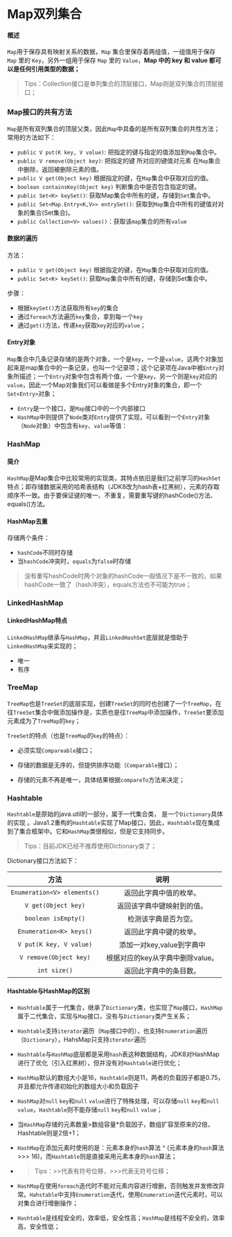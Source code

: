 # Map双列集合

#### 概述

`Map`用于保存具有映射关系的数据，`Map` 集合里保存着两组值，一组值用于保存 `Map` 里的 `Key`，另外一组用于保存 `Map` 里的 `Value`，**Map 中的 key 和 value 都可以是任何引用类型的数据；**

> Tips：Collection接口是单列集合的顶层接口，Map则是双列集合的顶层接口；

### Map接口的共有方法

`Map`是所有双列集合的顶层父类，因此`Map`中具备的是所有双列集合的共性方法；常用的方法如下：

- `public V put(K key, V value)`: 把指定的键与指定的值添加到`Map`集合中。
- `public V remove(Object key)`: 把指定的键 所对应的键值对元素 在`Map`集合中删除，返回被删除元素的值。
- `public V get(Object key)` 根据指定的键，在`Map`集合中获取对应的值。
- `boolean containsKey(Object key)` 判断集合中是否包含指定的键。
- `public Set<K> keySet()`: 获取Map集合中所有的键，存储到`Set`集合中。
- `public Set<Map.Entry<K,V>> entrySet()`: 获取到`Map`集合中所有的键值对对象的集合(Set集合)。
- `public Collection<V> values()`：获取该`map`集合的所有`value`

#### 数据的遍历

方法：

- `public V get(Object key)` 根据指定的键，在`Map`集合中获取对应的值。
- `public Set<K> keySet()`: 获取`Map`集合中所有的键，存储到Set集合中。

步骤：

- 根据`keySet()`方法获取所有`key`的集合
- 通过`foreach`方法遍历`key`集合，拿到每一个`key`
- 通过`get()`方法，传递`key`获取`key`对应的`value`；

#### Entry对象

`Map`集合中几条记录存储的是两个对象，一个是`key`，一个是`value`，这两个对象加起来是map集合中的一条记录，也叫一个记录项；这个记录项在Java中被`Entry`对象所描述；一个`Entry`对象中包含有两个值，一个是`key`，另一个则是`key`对应的`value`，因此一个Map对象我们可以看做是多个Entry对象的集合，即一个`Set<Entry>`对象；

- `Entry`是一个接口，是`Map`接口中的一个内部接口
- `HashMap`中则提供了`Node`类对`Entry`提供了实现，可以看到一个`Entry`对象（`Node`对象）中包含有`key`、`value`等值：



### HashMap

#### 简介

`HashMap`是Map集合中比较常用的实现类，其特点依旧是我们之前学习的`HashSet`特点；即存储数据采用的哈希表结构（JDK8改为hash表+红黑树），元素的存取顺序不一致。由于要保证键的唯一、不重复，需要重写键的hashCode()方法、equals()方法。

#### HashMap去重

存储两个条件：

- `hashCode`不同时存储
- 当`hashCode`冲突时，`equals`为`false`时存储

> 没有重写hashCode时两个对象的hashCode一般情况下是不一致的，如果hashCode一致了（hash冲突），equals方法也不可能为true；





### LinkedHashMap

#### LinkedHashMap特点

`LinkedHashMap`继承与`HashMap`，并且`LinkedHashSet`底层就是借助于`LinkedHashMap`来实现的；

- 唯一
- 有序



### TreeMap

`TreeMap`也是`TreeSet`的底层实现，创建`TreeSet`的同时也创建了一个`TreeMap`，在往`TreeSet`集合中做添加操作是，实质也是往`TreeMap`中添加操作，`TreeSet`要添加元素成为了`TreeMap`的`key`；

`TreeSet`的特点（也是`TreeMap`的`key`的特点）：

- 必须实现`Compareable`接口；

- 存储的数据是无序的，但提供排序功能（`Comparable`接口）；

- 存储的元素不再是唯一，具体结果根据`compareTo`方法来决定；

	

### Hashtable

`Hashtable`是原始的java.util的一部分，属于一代集合类， 是一个`Dictionary`具体的实现 。Java1.2重构的`Hashtable`实现了Map接口，因此，`Hashtable`现在集成到了集合框架中。它和`HashMap`类很相似，但是它支持同步。

> Tips：目前JDK已经不推荐使用Dictionary类了；

Dictionary接口方法如下：

|            方法             |               说明               |
| :-------------------------: | :------------------------------: |
| `Enumeration<V> elements()` |      返回此字典中值的枚举。      |
|     `V get(Object key)`     |    返回该字典中键映射到的值。    |
|     `boolean isEmpty()`     |       检测该字典是否为空。       |
|   `Enumeration<K> keys()`   |      返回此字典中键的枚举。      |
|   `V put(K key, V value)`   |    添加一对key,value到字典中     |
|   `V remove(Object key)`    | 根据对应的key从字典中删除value。 |
|        `int size()`         |      返回此字典中的条目数。      |

#### Hashtable与HashMap的区别

- `Hashtable`属于一代集合，继承了`Dictionary`类，也实现了`Map`接口，`HashMap`属于二代集合，实现与`Map`接口，没有与`Dictionary`类产生关系；

- `Hashtable`支持`iterator`遍历（`Map`接口中的），也支持`Enumeration`遍历（`Dictionary`），HahsMap只支持`iterator`遍历

- `Hashtable`与`HashMap`底层都是采用`hash`表这种数据结构，JDK8对HashMap进行了优化（引入红黑树），但并没有对`Hashtable`进行优化；

- `HashMap`默认的数组大小是16，`Hashtable`则是11，两者的负载因子都是0.75，并且都允许传递初始化的数组大小和负载因子

- `HashMap`对`null` `key`和`null` `value`进行了特殊处理，可以存储`null` `key`和`null` `value`，`Hashtable`则不能存储`null` `key`和`null` `value`；

- 当`HashMap`存储的元素数量>数组容量*负载因子，数组扩容至原来的2倍，Hashtable则是2倍+1；

- `HashMap`在添加元素时使用的是：元素本身的`hash`算法 ^ (元素本身的`hash`算法>>> 16)，而`Hashtable`则是直接采用元素本身的`hash`算法；

- > Tips：>>代表有符号位移，>>>代表无符号位移；

- `HashMap`在使用`foreach`迭代时不能对元素内容进行增删，否则触发并发修改异常。`Hahstable`中支持`Enumeration`迭代，使用`Enumeration`迭代元素时，可以对集合进行增删操作；

- `Hashtable`是线程安全的，效率低，安全性高；`HashMap`是线程不安全的，效率高，安全性低；
